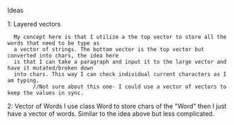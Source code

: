 Ideas


1: Layered vectors
      
      My concept here is that I utilize a the top vector to store all the words that need to be type as
      a vector of strings. The bottom vector is the top vector but converted into chars, the idea here
      is that I can take a paragraph and input it to the large vector and have it mutated/broken down
      into chars. This way I can check individual current characters as I am typing. 
            //Not sure about this one- I could use a vector of vectors to keep the values in sync.
2: Vector of Words
      I use class Word to store chars of the "Word" then I just have a vector of words. Similar to
      the idea above but less complicated. 
